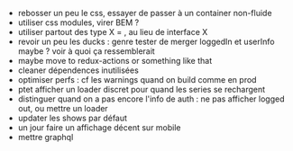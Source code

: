 - rebosser un peu le css, essayer de passer à un container non-fluide
- utiliser css modules, virer BEM ?
- utiliser partout des type X = , au lieu de interface X
- revoir un peu les ducks : genre tester de merger loggedIn et userInfo maybe ? voir à quoi ça ressemblerait
- maybe move to redux-actions or something like that
- cleaner dépendences inutilisées
- optimiser perfs : cf les warnings quand on build comme en prod
- ptet afficher un loader discret pour quand les series se rechargent
- distinguer quand on a pas encore l'info de auth : ne pas afficher logged out, ou mettre un loader
- updater les shows par défaut
- un jour faire un affichage décent sur mobile
- mettre graphql
